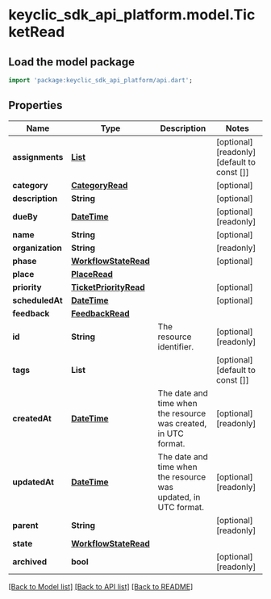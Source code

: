 # keyclic_sdk_api_platform.model.TicketRead

## Load the model package
```dart
import 'package:keyclic_sdk_api_platform/api.dart';
```

## Properties
Name | Type | Description | Notes
------------ | ------------- | ------------- | -------------
**assignments** | [**List<AssignmentRead>**](AssignmentRead.md) |  | [optional] [readonly] [default to const []]
**category** | [**CategoryRead**](CategoryRead.md) |  | [optional] 
**description** | **String** |  | [optional] 
**dueBy** | [**DateTime**](DateTime.md) |  | [optional] [readonly] 
**name** | **String** |  | [optional] 
**organization** | **String** |  | [readonly] 
**phase** | [**WorkflowStateRead**](WorkflowStateRead.md) |  | [optional] 
**place** | [**PlaceRead**](PlaceRead.md) |  | 
**priority** | [**TicketPriorityRead**](TicketPriorityRead.md) |  | [optional] 
**scheduledAt** | [**DateTime**](DateTime.md) |  | [optional] 
**feedback** | [**FeedbackRead**](FeedbackRead.md) |  | 
**id** | **String** | The resource identifier. | [optional] [readonly] 
**tags** | **List<String>** |  | [optional] [default to const []]
**createdAt** | [**DateTime**](DateTime.md) | The date and time when the resource was created, in UTC format. | [optional] [readonly] 
**updatedAt** | [**DateTime**](DateTime.md) | The date and time when the resource was updated, in UTC format. | [optional] [readonly] 
**parent** | **String** |  | [optional] [readonly] 
**state** | [**WorkflowStateRead**](WorkflowStateRead.md) |  | 
**archived** | **bool** |  | [optional] [readonly] 

[[Back to Model list]](../README.md#documentation-for-models) [[Back to API list]](../README.md#documentation-for-api-endpoints) [[Back to README]](../README.md)


